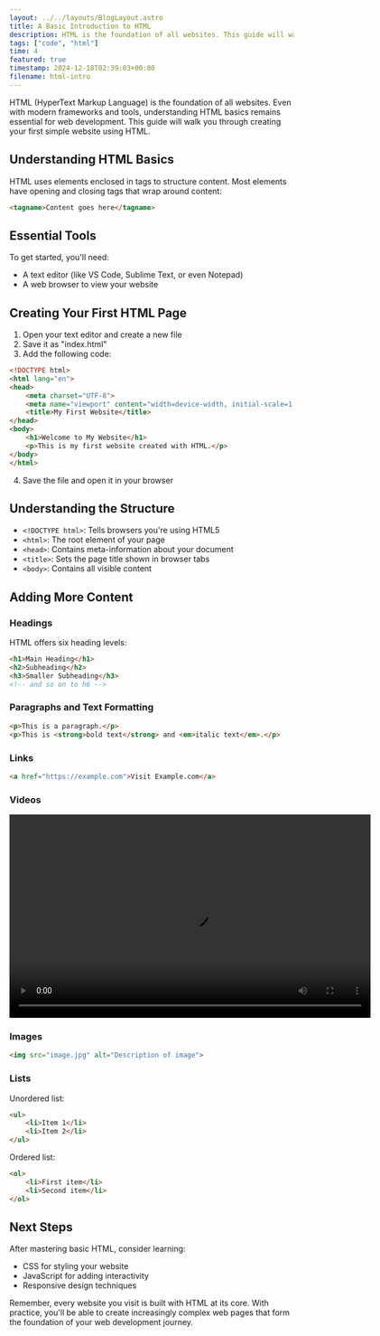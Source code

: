 ```yaml
---
layout: ../../layouts/BlogLayout.astro
title: A Basic Introduction to HTML
description: HTML is the foundation of all websites. This guide will walk you through creating your first simple website using HTML.
tags: ["code", "html"]
time: 4
featured: true
timestamp: 2024-12-18T02:39:03+00:00
filename: html-intro
---
```


HTML (HyperText Markup Language) is the foundation of all websites. Even with modern frameworks and tools, understanding HTML basics remains essential for web development. This guide will walk you through creating your first simple website using HTML.

## Understanding HTML Basics

HTML uses elements enclosed in tags to structure content. Most elements have opening and closing tags that wrap around content:

```html
<tagname>Content goes here</tagname>
```

## Essential Tools

To get started, you'll need:
- A text editor (like VS Code, Sublime Text, or even Notepad)
- A web browser to view your website

## Creating Your First HTML Page

1. Open your text editor and create a new file
2. Save it as "index.html"
3. Add the following code:

```html
<!DOCTYPE html>
<html lang="en">
<head>
    <meta charset="UTF-8">
    <meta name="viewport" content="width=device-width, initial-scale=1.0">
    <title>My First Website</title>
</head>
<body>
    <h1>Welcome to My Website</h1>
    <p>This is my first website created with HTML.</p>
</body>
</html>
```

4. Save the file and open it in your browser

## Understanding the Structure

- `<!DOCTYPE html>`: Tells browsers you're using HTML5
- `<html>`: The root element of your page
- `<head>`: Contains meta-information about your document
- `<title>`: Sets the page title shown in browser tabs
- `<body>`: Contains all visible content

## Adding More Content

### Headings

HTML offers six heading levels:

```html
<h1>Main Heading</h1>
<h2>Subheading</h2>
<h3>Smaller Subheading</h3>
<!-- and so on to h6 -->
```

### Paragraphs and Text Formatting

```html
<p>This is a paragraph.</p>
<p>This is <strong>bold text</strong> and <em>italic text</em>.</p>
```

### Links

```html
<a href="https://example.com">Visit Example.com</a>
```

### Videos
<video width="640" height="360" controls>
  <source src="https://saglamutku.github.io/videos/first.mp4" type="video/mp4">
  Your browser does not support the video tag.
</video>

### Images

```html
<img src="image.jpg" alt="Description of image">
```

### Lists

Unordered list:
```html
<ul>
    <li>Item 1</li>
    <li>Item 2</li>
</ul>
```

Ordered list:
```html
<ol>
    <li>First item</li>
    <li>Second item</li>
</ol>
```

## Next Steps

After mastering basic HTML, consider learning:
- CSS for styling your website
- JavaScript for adding interactivity
- Responsive design techniques

Remember, every website you visit is built with HTML at its core. With practice, you'll be able to create increasingly complex web pages that form the foundation of your web development journey.